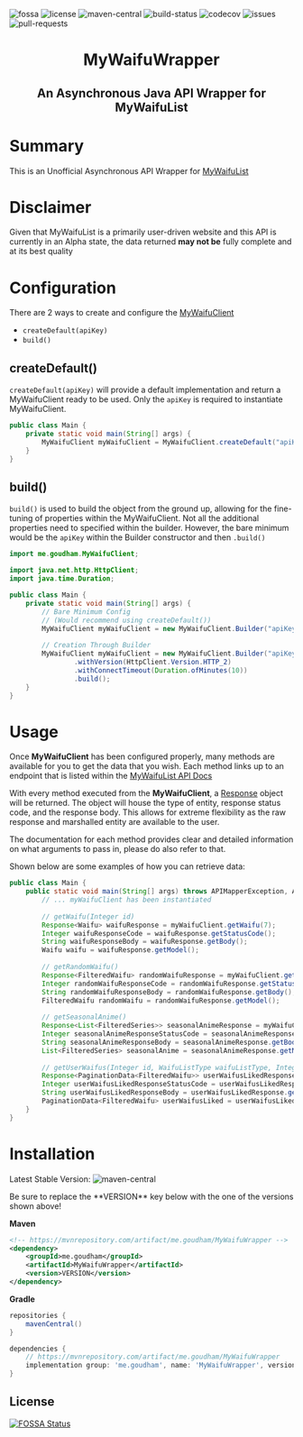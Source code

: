 [license]: https://img.shields.io/github/license/sgoudham/MyWaifuWrapper
[maven-central]: https://img.shields.io/maven-central/v/me.goudham/MyWaifuWrapper
[build-status]: https://goudham.me/jenkins/job/MyWaifuWrapper/job/main/badge/icon
[codecov]: https://codecov.io/gh/sgoudham/MyWaifuWrapper/branch/main/graph/badge.svg?token=RxUDnCWnF0
[issues]: https://img.shields.io/github/issues/sgoudham/MyWaifuWrapper?label=issues
[pull-requests]: https://img.shields.io/github/issues-pr/sgoudham/MyWaifuWrapper
[fossa]: https://app.fossa.com/api/projects/git%2Bgithub.com%2Fsgoudham%2FMyWaifuWrapper.svg?type=shield

![fossa]
![license]
![maven-central]
![build-status]
![codecov]
![issues]
![pull-requests]

<h1 align="center">MyWaifuWrapper</h1>
<h2 align="center">An Asynchronous Java API Wrapper for MyWaifuList</h2>

# Summary

This is an Unofficial Asynchronous API Wrapper for [MyWaifuList](https://mywaifulist.moe/dash) 

# Disclaimer

Given that MyWaifuList is a primarily user-driven website and this API is currently in an Alpha state,
the data returned **may not be** fully complete and at its best quality

# Configuration

There are 2 ways to create and configure the [MyWaifuClient](https://github.com/sgoudham/MyWaifuWrapper/blob/main/src/main/java/me/goudham/MyWaifuClient.java)
+ `createDefault(apiKey)`
+ `build()`

## createDefault()

`createDefault(apiKey)` will provide a default implementation and return a MyWaifuClient ready to be used. Only 
the `apiKey` is required to instantiate MyWaifuClient.

```java
public class Main {
    private static void main(String[] args) {
        MyWaifuClient myWaifuClient = MyWaifuClient.createDefault("apiKey");
    }
}
```

## build()

`build()` is used to build the object from the ground up, allowing for the fine-tuning of properties within the
MyWaifuClient. Not all the additional properties need to specified within the builder. However, the bare minimum would be 
the `apiKey` within the Builder constructor and then `.build()`

```java
import me.goudham.MyWaifuClient;

import java.net.http.HttpClient;
import java.time.Duration;

public class Main {
    private static void main(String[] args) {
        // Bare Minimum Config 
        // (Would recommend using createDefault())
        MyWaifuClient myWaifuClient = new MyWaifuClient.Builder("apiKey").build();
        
        // Creation Through Builder
        MyWaifuClient myWaifuClient = new MyWaifuClient.Builder("apiKey")
                .withVersion(HttpClient.Version.HTTP_2)
                .withConnectTimeout(Duration.ofMinutes(10))
                .build();
    }
}
```

# Usage 

Once **MyWaifuClient** has been configured properly, many methods are available for you to get the data that you wish.
Each method links up to an endpoint that is listed within the [MyWaifuList API Docs](https://mywaifulist.docs.stoplight.io/api-reference)

With every method executed from the **MyWaifuClient**, a [Response]() object will be returned. The object will house
the type of entity, response status code, and the response body. This allows for extreme flexibility as the raw response 
and marshalled entity are available to the user.

The documentation for each method provides clear and detailed information on what arguments to pass in, please
do also refer to that. 

Shown below are some examples of how you can retrieve data: 

```java
public class Main {
    public static void main(String[] args) throws APIMapperException, APIResponseException {
        // ... myWaifuClient has been instantiated
        
        // getWaifu(Integer id) 
        Response<Waifu> waifuResponse = myWaifuClient.getWaifu(7);
        Integer waifuResponseCode = waifuResponse.getStatusCode();
        String waifuResponseBody = waifuResponse.getBody();
        Waifu waifu = waifuResponse.getModel();
        
        // getRandomWaifu()
        Response<FilteredWaifu> randomWaifuResponse = myWaifuClient.getRandomWaifu();
        Integer randomWaifuResponseCode = randomWaifuResponse.getStatusCode();
        String randomWaifuResponseBody = randomWaifuResponse.getBody();
        FilteredWaifu randomWaifu = randomWaifuResponse.getModel();
        
        // getSeasonalAnime()
        Response<List<FilteredSeries>> seasonalAnimeResponse = myWaifuClient.getSeasonalAnime();
        Integer seasonalAnimeResponseStatusCode = seasonalAnimeResponse.getStatusCode();
        String seasonalAnimeResponseBody = seasonalAnimeResponse.getBody();
        List<FilteredSeries> seasonalAnime = seasonalAnimeResponse.getModel();
    
        // getUserWaifus(Integer id, WaifuListType waifuListType, Integer pageNum)
        Response<PaginationData<FilteredWaifu>> userWaifusLikedResponse = myWaifuClient.getUserWaifus(1, WaifuListType.LIKED, 1);
        Integer userWaifusLikedResponseStatusCode = userWaifusLikedResponse.getStatusCode();
        String userWaifusLikedResponseBody = userWaifusLikedResponse.getBody();
        PaginationData<FilteredWaifu> userWaifusLiked = userWaifusLikedResponse.getModel();
    }
}
```

# Installation

Latest Stable Version: ![maven-central]
<p>Be sure to replace the **VERSION** key below with the one of the versions shown above!</p>

**Maven**
```xml
<!-- https://mvnrepository.com/artifact/me.goudham/MyWaifuWrapper -->
<dependency>
    <groupId>me.goudham</groupId>
    <artifactId>MyWaifuWrapper</artifactId>
    <version>VERSION</version>
</dependency>

```

**Gradle**
```gradle
repositories {
    mavenCentral()
}

dependencies {
    // https://mvnrepository.com/artifact/me.goudham/MyWaifuWrapper
    implementation group: 'me.goudham', name: 'MyWaifuWrapper', version: 'VERSION'
}
```

## License
[![FOSSA Status](https://app.fossa.com/api/projects/git%2Bgithub.com%2Fsgoudham%2FMyWaifuWrapper.svg?type=large)](https://app.fossa.com/projects/git%2Bgithub.com%2Fsgoudham%2FMyWaifuWrapper?ref=badge_large)
